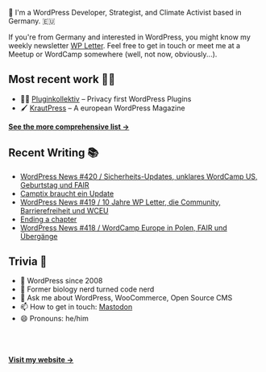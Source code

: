 👋 I'm a WordPress Developer, Strategist, and Climate Activist based in Germany. 🇪🇺

If you're from Germany and interested in WordPress, you might know my weekly newsletter [WP Letter](https://wpletter.de/). Feel free to get in touch or meet me at a Meetup or WordCamp somewhere (well, not now, obviously...).


## Most recent work 👷‍♂️

- 👨‍💻 [Pluginkollektiv](https://github.com/pluginkollektiv) – Privacy first WordPress Plugins
- 🖌️ [KrautPress](https://kraut.press) – A european WordPress Magazine

**[See the more comprehensive list &rarr;](https://simonkraft.com/what-i-do)**


## Recent Writing 📚

<!-- BLOG-POST-LIST:START -->
- [WordPress News #420 / Sicherheits-Updates, unklares WordCamp US, Geburtstag und FAIR](https://feed.kraut.press/link/14399/17061543/420)
- [Camptix braucht ein Update](https://www.wppodcast.de/podcast/camptix-braucht-ein-update/)
- [WordPress News #419 / 10 Jahre WP Letter, die Community, Barrierefreiheit und WCEU](https://feed.kraut.press/link/14399/17053383/419)
- [Ending a chapter](https://simon.blog/2025/ending-a-chapter/)
- [WordPress News #418 / WordCamp Europe in Polen, FAIR und Übergänge](https://feed.kraut.press/link/14399/17048339/418)
<!-- BLOG-POST-LIST:END -->


## Trivia 🤪

- 👴 WordPress since 2008
- 🌱 Former biology nerd turned code nerd
- 💬 Ask me about WordPress, WooCommerce, Open Source CMS
- 📫 How to get in touch: [Mastodon](https://dewp.space/@simon)
- 😄 Pronouns: he/him

<br/><br/><br/>
**[Visit my website &rarr;](https://simonkraft.com/hi)**